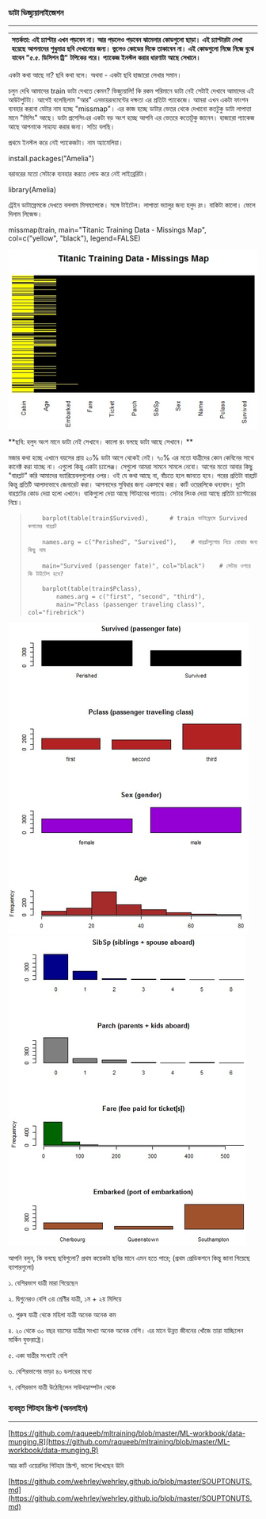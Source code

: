 ### ডাটা ভিজ্যুয়ালাইজেশন

---

| সতর্কতা: এই চ্যাপ্টার এখন পড়বেন না। আর পড়লেও পড়বেন ঝামেলার কোডগুলো ছাড়া। এই চ্যাপ্টারটা লেখা হয়েছে আপনাদের শুধুমাত্র ছবি দেখানোর জন্য। ভুলেও কোডের দিকে তাকাবেন না। এই কোডগুলো নিজে নিজে বুঝে যাবেন "৫.৫. ডিসিশন ট্রি" টপিকের পরে। প্যাকেজ ইনস্টল করার ধারণাটা আছে সেখানে। |
| :--- |


একটা কথা আছে না? ছবি কথা বলে। অথবা - একটা ছবি হাজারো লেখার সমান।

চলুন দেখি আমাদের train ডাটা দেখতে কেমন? ভিজ্যুয়ালি! কি রকম পরিমানে ডাটা নেই সেটাই দেখাবে আমাদের এই আউটপুটটা। আগেই বলেছিলাম "আর" এনভায়রনমেন্টের দক্ষতা এর প্রতিটা প্যাকেজে। আমরা এখন একটা ফাংশন ব্যবহার করবো যেটার নাম হচ্ছে "missmap"। এর কাজ হচ্ছে ডাটার ভেতর থেকে দেখানো কতটুকু ডাটা লাপাত্তা মানে "মিসিং" আছে। ডাটা প্রসেসিংএর একটা বড় অংশ হচ্ছে আপনি এর ভেতরে কতোটুকু জানেন। হাজারো প্যাকেজ আছে আপনাকে সাহায্য করার জন্য। সত্যি বলছি।

প্রথমে ইনস্টল করে নেই প্যাকেজটা। নাম অ্যামেলিয়া।

install.packages\("Amelia"\)

বরাবরের মতো সেটাকে ব্যবহার করতে লোড করে নেই লাইব্রেরিটা।

library\(Amelia\)

ট্রেইন ডাটাফ্রেমকে দেখতে বললাম মিসম্যাপকে। সঙ্গে টাইটেল। লাপাত্তা ভ্যালুর জন্য হলুদ রং। বাকিটা কালো। ফেলে দিলাম লিজেন্ড।

missmap\(train, main="Titanic Training Data - Missings Map",  
col=c\("yellow", "black"\), legend=FALSE\)

![](/assets/missingmap.jpg)

**ছবি: হলুদ অংশ মানে ডাটা নেই সেখানে। কালো রং বলছে ডাটা আছে সেখানে। **

মজার কথা হচ্ছে এখানে বয়সের প্রায় ২০% ডাটা আগে থেকেই নেই। ৭০% এর মতো যাত্রীদের কোন কেবিনের সাথে কানেক্ট করা যাচ্ছে না। এগুলো কিন্তু একটা চ্যালেঞ্জ। সেগুলো আমরা সামনে সামলে নেবো। আগের মতো আবার কিছু "বারপ্লট" করি আমাদের ভ্যারিয়েবলগুলোর ওপর। ওই যে কথা আছে না, বাঁচতে হলে জানতে হবে। পরের প্রতিটা বারপ্লট কিন্তু প্রতিটি আলাদাভাবে জেনারেট করা। আপনাদের সুবিধার জন্য একসাথে করা। কার্ট ওয়েরলিকে ধন্যবাদ। দুটো বারপ্লটের কোড দেয়া হলো এখানে। বাকিগুলো দেয়া আছে গিটহাবের পাতায়। সেটার লিংক দেয়া আছে প্রতিটা চ্যাপ্টারের নিচে।

> ```
>     barplot(table(train$Survived),      # train ডাটাফ্রেমে Survived কলামের বারপ্লট
>     
>     names.arg = c("Perished", "Survived"),    # বারপ্লটগুলোর নিচে বোঝার জন্য কিছু নাম
>
>     main="Survived (passenger fate)", col="black")    # সেটার ওপরে কি টাইটেল হবে?
> ```
>
> ```
>     barplot(table(train$Pclass), 
>         names.arg = c("first", "second", "third"),
>         main="Pclass (passenger traveling class)", col="firebrick")
> ```

![](/assets/bar1.jpg)![](/assets/bar2.jpg)

আপনি বলুন, কি বলছে ছবিগুলো? প্রথম কয়েকটা ছবির মানে এমন হতে পারে; \(প্রথম প্রেডিকশনে কিন্তু জানা গিয়েছে ব্যাপারগুলো\)

১. বেশিরভাগ যাত্রী মারা গিয়েছেন

২. দ্বিগুনেরও বেশি ৩য় শ্রেণীর যাত্রী, ১ম + ২য় মিলিয়ে

৩. পুরুষ যাত্রী থেকে মহিলা যাত্রী অনেক অনেক কম

৪. ২০ থেকে ৩০ বছর বয়সের যাত্রীর সংখ্যা অনেক অনেক বেশি। এর মানে উন্নত জীবনের খোঁজে তারা যাচ্ছিলেন মার্কিন যুক্তরাষ্ট্রে।

৫. একা যাত্রীর সংখ্যাই বেশি

৬. বেশিরভাগের ভাড়া ৪০ ডলারের মধ্যে

৭. বেশিরভাগ যাত্রী উঠেছিলেন সাউথহ্যাম্পটন থেকে

### ব্যবহৃত গিটহাব স্ক্রিপ্ট \(অনলাইন\)

---

[https://github.com/raqueeb/mltraining/blob/master/ML-workbook/data-munging.R](https://github.com/raqueeb/mltraining/blob/master/ML-workbook/data-munging.R)

আর কার্ট ওয়েরলির গিটহাব স্ক্রিপ্ট, ভালো লিখেছেন উনি

[https://github.com/wehrley/wehrley.github.io/blob/master/SOUPTONUTS.md](https://github.com/wehrley/wehrley.github.io/blob/master/SOUPTONUTS.md)

